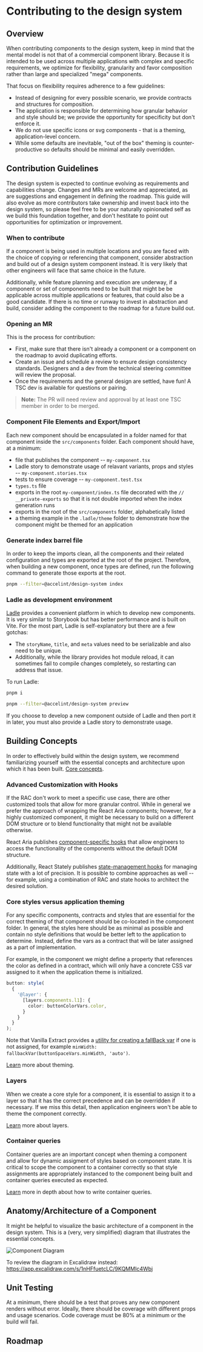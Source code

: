 <!-- Copyright 2025 Hypergiant Galactic Systems Inc. All rights reserved.
This file is licensed to you under the Apache License, Version 2.0 (the "License");
you may not use this file except in compliance with the License. You may obtain a copy
of the License at https://www.apache.org/licenses/LICENSE-2.0
Unless required by applicable law or agreed to in writing, software distributed under
the License is distributed on an "AS IS" BASIS, WITHOUT WARRANTIES OR REPRESENTATIONS
OF ANY KIND, either express or implied. See the License for the specific language
governing permissions and limitations under the License. -->

# Contributing to the design system

## Overview

When contributing components to the design system, keep in mind that the mental model is not that of a commercial component library. Because it is intended to be used across multiple applications with complex and specific requirements, we optimize for flexibility, granularity and favor composition rather than large and specialized "mega" components.

That focus on flexibility requires adherence to a few guidelines:

- Instead of designing for every possible scenario, we provide contracts and structures for composition.
- The application is responsible for determining how granular behavior and style should be; we provide the opportunity for specificity but don't enforce it.
- We do not use specific icons or svg components - that is a theming, application-level concern.
- While some defaults are inevitable, "out of the box" theming is counter-productive so defaults should be minimal and easily overridden.

## Contribution Guidelines

The design system is expected to continue evolving as requirements and capabilities change. Changes and MRs are welcome and appreciated, as are suggestions and engagement in defining the roadmap. This guide will also evolve as more contributors take ownership and invest back into the design system, so please feel free to be your naturally opinionated self as we build this foundation together, and don't hestitate to point out opportunities for optimization or improvement.

### When to contribute

If a component is being used in multiple locations and you are faced with the choice of copying or referencing that component, consider abstraction and build out of a design system component instead. It is very likely that other engineers will face that same choice in the future.

Additionally, while feature planning and execution are underway, if a component or set of components need to be built that might be be applicable across multiple applications or features, that could also be a good candidate. If there is no time or runway to invest in abstraction and build, consider adding the component to the roadmap for a future build out.

### Opening an MR

This is the process for contribution:

- First, make sure that there isn't already a component or a component on the roadmap to avoid duplicating efforts.
- Create an issue and schedule a review to ensure design consistency standards. Designers and a dev from the technical steering committee will review the proposal.
- Once the requirements and the general design are settled, have fun! A TSC dev is available for questions or pairing.

> **Note:** The PR will need review and approval by at least one TSC member in order to be merged.

### Component File Elements and Export/Import

Each new component should be encapsulated in a folder named for that component inside the `src/components` folder. Each component should have, at a minimum:

- file that publishes the component -- `my-component.tsx`
- Ladle story to demonstrate usage of relavant variants, props and styles -- `my-component.stories.tsx`
- tests to ensure coverage -- `my-component.test.tsx`
- `types.ts` file
- exports in the root `my-component/index.ts` file decorated with the `// __private-exports` so that it is not double imported when the index generation runs
- exports in the root of the `src/components` folder, alphabetically listed
- a theming example in the `.ladle/theme` folder to demonstrate how the component might be themed for an application

### Generate index barrel file

In order to keep the imports clean, all the components and their related configuration and types are exported at the root of the project. Therefore, when building a new component, once types are defined, run the following command to generate those exports at the root.

```bash
pnpm --filter=@accelint/design-system index
```

### Ladle as development environment

[Ladle](https://ladle.dev/) provides a convenient platform in which to develop new components. It is very similar to Storybook but has better performance and is built on Vite. For the most part, Ladle is self-explanatory but there are a few gotchas:

- The `storyName`, `title`, and `meta` values need to be serializable and also need to be unique.
- Additionally, while the library provides hot module reload, it can sometimes fail to compile changes completely, so restarting can address that issue.

To run Ladle: 
```bash
pnpm i

pnpm --filter=@accelint/design-system preview
```

If you choose to develop a new component outside of Ladle and then port it in later, you must also provide a Ladle story to demonstrate usage.

## Building Concepts

In order to effectively build within the design system, we recommend familiarizing yourself with the essential concepts and architecture upon which it has been built. [Core concepts](./concepts.md).

### Advanced Customization with Hooks

If the RAC don't work to meet a specific use case, there are other customized tools that allow for more granular control. While in general we prefer the approach of wrapping the React Aria components; however, for a highly customized component, it might be necessary to build on a different DOM structure or to blend functionality that might not be available otherwise.

React Aria publishes [component-specific hooks](https://react-spectrum.adobe.com/react-aria/hooks.html#building-a-component) that allow engineers to access the functionality of the components without the default DOM structure.

Additionally, React Stately publishes [state-management hooks](https://react-spectrum.adobe.com/react-stately/getting-started.html) for managing state with a lot of precision. It is possible to combine approaches as well -- for example, using a combination of RAC and state hooks to architect the desired solution.

### Core styles versus application theming

For any specific components, contracts and styles that are essential for the correct theming of that component should be co-located in the component folder. In general, the styles here should be as minimal as possible and contain no style definitions that would be better left to the application to determine. Instead, define the vars as a contract that will be later assigned as a part of implementation.

For example, in the component we might define a property that references the color as defined in a contract, which will only have a concrete CSS var assigned to it when the application theme is initialized.

```ts
button: style(
  {
    '@layer': {
      [layers.components.l1]: {
        color: buttonColorVars.color,
      }
    }
  }
);
```

Note that Vanilla Extract provides a [utility for creating a fallBack var](https://vanilla-extract.style/documentation/api/fallback-var/) if one is not assigned, for example `minWidth: fallbackVar(buttonSpaceVars.minWidth, 'auto')`.

[Learn](./theming) more about theming.

### Layers

When we create a core style for a component, it is essential to assign it to a layer so that it has the correct precedence and can be overridden if necessary. If we miss this detail, then application engineers won't be able to theme the component correctly.

[Learn](./concepts#layers) more about layers.

### Container queries

Container queries are an important concept when theming a component and allow for dynamic assigment of styles based on component state. It is critical to scope the component to a container correctly so that style assignments are appropriately instanced to the component being built and container queries executed as expected.

[Learn](./concepts#container-queries) more in depth about how to write container queries.

## Anatomy/Architecture of a Component

It might be helpful to visualize the basic architecture of a component in the design system. This is a (very, very simplified) diagram that illustrates the essential concepts.

![Component Diagram](./assets/component_diagram.png)

To review the diagram in Excalidraw instead: https://app.excalidraw.com/s/1nHFfuetcLC/9KQMMIc4Wbj

## Unit Testing

At a minimum, there should be a test that proves any new component renders without error. Ideally, there should be coverage with different props and usage scenarios. Code coverage must be 80% at a minimum or the build will fail.

## Roadmap

